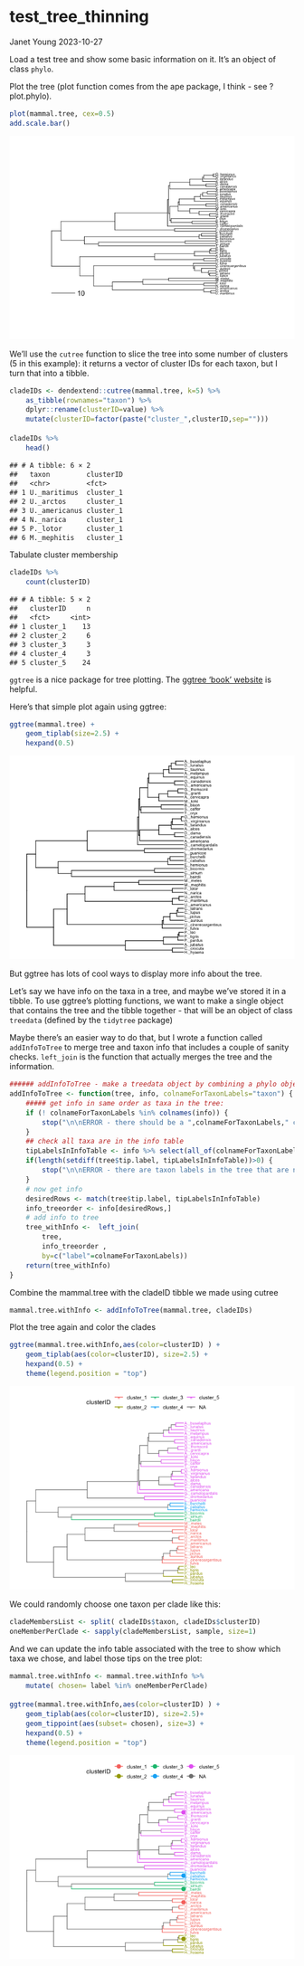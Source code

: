 test_tree_thinning
================
Janet Young
2023-10-27

Load a test tree and show some basic information on it. It’s an object
of class `phylo`.

Plot the tree (plot function comes from the ape package, I think - see
?plot.phylo).

``` r
plot(mammal.tree, cex=0.5)
add.scale.bar()
```

![](treeSlicing_files/figure-gfm/simple%20tree%20plot-1.png)<!-- -->

We’ll use the `cutree` function to slice the tree into some number of
clusters (5 in this example): it returns a vector of cluster IDs for
each taxon, but I turn that into a tibble.

``` r
cladeIDs <- dendextend::cutree(mammal.tree, k=5) %>% 
    as_tibble(rownames="taxon") %>% 
    dplyr::rename(clusterID=value) %>% 
    mutate(clusterID=factor(paste("cluster_",clusterID,sep="")))

cladeIDs %>% 
    head()
```

    ## # A tibble: 6 × 2
    ##   taxon         clusterID
    ##   <chr>         <fct>    
    ## 1 U._maritimus  cluster_1
    ## 2 U._arctos     cluster_1
    ## 3 U._americanus cluster_1
    ## 4 N._narica     cluster_1
    ## 5 P._lotor      cluster_1
    ## 6 M._mephitis   cluster_1

Tabulate cluster membership

``` r
cladeIDs %>% 
    count(clusterID)
```

    ## # A tibble: 5 × 2
    ##   clusterID     n
    ##   <fct>     <int>
    ## 1 cluster_1    13
    ## 2 cluster_2     6
    ## 3 cluster_3     3
    ## 4 cluster_4     3
    ## 5 cluster_5    24

`ggtree` is a nice package for tree plotting. The [ggtree ‘book’
website](https://yulab-smu.top/treedata-book/index.html) is helpful.

Here’s that simple plot again using ggtree:

``` r
ggtree(mammal.tree) +
    geom_tiplab(size=2.5) +
    hexpand(0.5)
```

![](treeSlicing_files/figure-gfm/siple%20ggtree%20plot-1.png)<!-- -->

But ggtree has lots of cool ways to display more info about the tree.

Let’s say we have info on the taxa in a tree, and maybe we’ve stored it
in a tibble. To use ggtree’s plotting functions, we want to make a
single object that contains the tree and the tibble together - that will
be an object of class `treedata` (defined by the `tidytree` package)

Maybe there’s an easier way to do that, but I wrote a function called
`addInfoToTree` to merge tree and taxon info that includes a couple of
sanity checks. `left_join` is the function that actually merges the tree
and the information.

``` r
###### addInfoToTree - make a treedata object by combining a phylo object with a tibble that has info on the tips
addInfoToTree <- function(tree, info, colnameForTaxonLabels="taxon") {
    ##### get info in same order as taxa in the tree:
    if (! colnameForTaxonLabels %in% colnames(info)) {
        stop("\n\nERROR - there should be a ",colnameForTaxonLabels," column in the info table\n\n")
    }
    ## check all taxa are in the info table
    tipLabelsInInfoTable <- info %>% select(all_of(colnameForTaxonLabels)) %>% deframe()
    if(length(setdiff(tree$tip.label, tipLabelsInInfoTable))>0) {
        stop("\n\nERROR - there are taxon labels in the tree that are not in the info table\n\n")
    }
    # now get info
    desiredRows <- match(tree$tip.label, tipLabelsInInfoTable)
    info_treeorder <- info[desiredRows,] 
    # add info to tree
    tree_withInfo <-  left_join(
        tree, 
        info_treeorder ,
        by=c("label"=colnameForTaxonLabels))
    return(tree_withInfo)
}
```

Combine the mammal.tree with the cladeID tibble we made using cutree

``` r
mammal.tree.withInfo <- addInfoToTree(mammal.tree, cladeIDs)
```

Plot the tree again and color the clades

``` r
ggtree(mammal.tree.withInfo,aes(color=clusterID) ) +
    geom_tiplab(aes(color=clusterID), size=2.5) + 
    hexpand(0.5) +
    theme(legend.position = "top")
```

![](treeSlicing_files/figure-gfm/plot%20tree%20with%20colored%20clades-1.png)<!-- -->

We could randomly choose one taxon per clade like this:

``` r
cladeMembersList <- split( cladeIDs$taxon, cladeIDs$clusterID)
oneMemberPerClade <- sapply(cladeMembersList, sample, size=1)
```

And we can update the info table associated with the tree to show which
taxa we chose, and label those tips on the tree plot:

``` r
mammal.tree.withInfo <- mammal.tree.withInfo %>% 
    mutate( chosen= label %in% oneMemberPerClade) 

ggtree(mammal.tree.withInfo,aes(color=clusterID) ) +
    geom_tiplab(aes(color=clusterID), size=2.5)+ 
    geom_tippoint(aes(subset= chosen), size=3) +
    hexpand(0.5) +
    theme(legend.position = "top")
```

![](treeSlicing_files/figure-gfm/label%20chosen%20taxa-1.png)<!-- -->

